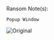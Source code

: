 Ransom Note(s): 
```
Popup Window
```
![Original](https://github.com/user-attachments/assets/f08ae823-e776-4abf-8723-8eeed7c4a6a5)
